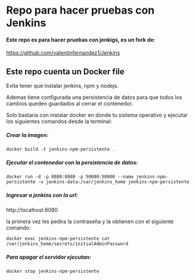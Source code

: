 # Repo para hacer pruebas con Jenkins

#### Este repo es para hacer pruebas con jenkigs, es un fork de:

https://github.com/valentinfernandez1/Jenkins

## Este repo cuenta un Docker file

Evita tener que instalar jenkins, npm y nodejs.

Ademas tiene configurada una persistencia de datos para que todos los cambios queden guardados al cerrar el contenedor.

Solo bastaria con instalar docker en donde tu sistema operativo y ejecutar los siguientes comandos desde la terminal:

##### Crear la imagen:

    docker build -t jenkins-npm-persistente .


##### Ejecutar el contenedor con la persistencia de datos:
    docker run -d -p 8080:8080 -p 50000:50000 --name jenkins-npm-persistente -v jenkins-data:/var/jenkins_home jenkins-npm-persistente


##### Ingresar a jenkins con la url:

http://localhost:8080

la primera vez les pedira la contraseña y la obtienen con el siguiente comando:

    docker exec jenkins-npm-persistente cat /var/jenkins_home/secrets/initialAdminPassword

##### Para apagar el servidor ejecutan:

    docker stop jenkins-npm-persistente

